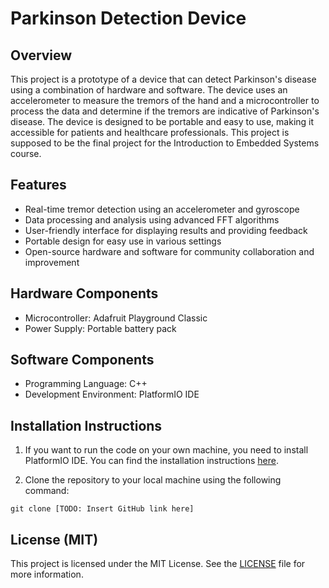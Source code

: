 # Parkinson Detection Device

## Overview
This project is a prototype of a device that can detect Parkinson's disease using a combination of hardware and software. The device uses an accelerometer to measure the tremors of the hand and a microcontroller to process the data and determine if the tremors are indicative of Parkinson's disease. The device is designed to be portable and easy to use, making it accessible for patients and healthcare professionals. This project is supposed to be the final project for the Introduction to Embedded Systems course.
## Features
- Real-time tremor detection using an accelerometer and gyroscope
- Data processing and analysis using advanced FFT algorithms
- User-friendly interface for displaying results and providing feedback
- Portable design for easy use in various settings
- Open-source hardware and software for community collaboration and improvement
## Hardware Components
- Microcontroller: Adafruit Playground Classic
- Power Supply: Portable battery pack

## Software Components
- Programming Language: C++
- Development Environment: PlatformIO IDE

## Installation Instructions
1. If you want to run the code on your own machine, you need to install PlatformIO IDE. You can find the installation instructions [here](https://docs.platformio.org/en/latest/ide/vscode.html#installation).

2. Clone the repository to your local machine using the following command:
```
git clone [TODO: Insert GitHub link here]
```

## License (MIT)
This project is licensed under the MIT License. See the [LICENSE](LICENSE) file for more information.
